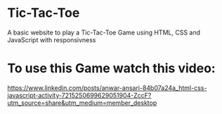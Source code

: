 # Tic-Tac-Toe
A basic website to play a Tic-Tac-Toe Game using HTML, CSS and JavaScript with responsivness

# To use this Game watch this video:
https://www.linkedin.com/posts/anwar-ansari-84b07a24a_html-css-javascript-activity-7215250699629051904-ZccF?utm_source=share&utm_medium=member_desktop
